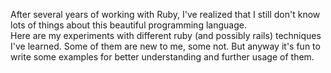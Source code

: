 After several years of working with Ruby, I've realized that I still don't know lots of things about this beautiful programming language.  
Here are my experiments with different ruby (and possibly rails) techniques I've learned. Some of them are new to me, some not. But anyway it's fun to write some examples for better understanding and further usage of them.
